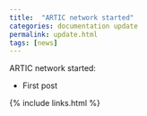 ```yaml
---
title:  "ARTIC network started"
categories: documentation update
permalink: update.html
tags: [news]
---
```



ARTIC network started:

- First post

{% include links.html %}
